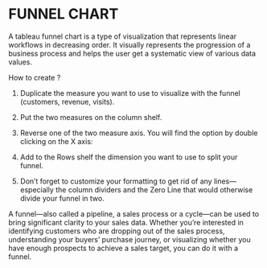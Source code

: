 # FUNNEL CHART
A tableau funnel chart is a type of visualization that represents linear workflows in decreasing order. It visually represents the progression of a business process and helps the user get a systematic view of various data values.

 

How to create ?

1. Duplicate the measure you want to use to visualize with the funnel (customers, revenue, visits).

2. Put the two measures on the column shelf.

3. Reverse one of the two measure axis. You will find the option by double clicking on the X axis:

4. Add to the Rows shelf the dimension you want to use to split your funnel.

5. Don’t forget to customize your formatting to get rid of any lines—especially the column dividers and the Zero Line that would otherwise divide your funnel in two.

A funnel—also called a pipeline, a sales process or a cycle—can be used to bring significant clarity to your sales data. Whether you’re interested in identifying customers who are dropping out of the sales process, understanding your buyers’ purchase journey, or visualizing whether you have enough prospects to achieve a sales target, you can do it with a funnel.

